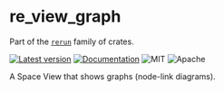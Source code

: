# re_view_graph

Part of the [`rerun`](https://github.com/rerun-io/rerun?speculative-link) family of crates.

[![Latest version](https://img.shields.io/crates/v/re_view_graph.svg)](https://crates.io/crates/re_view_graph?speculative-link)
[![Documentation](https://docs.rs/re_view_graph/badge.svg)](https://docs.rs/re_view_graph?speculative-link)
![MIT](https://img.shields.io/badge/license-MIT-blue.svg)
![Apache](https://img.shields.io/badge/license-Apache-blue.svg)

A Space View that shows graphs (node-link diagrams).

